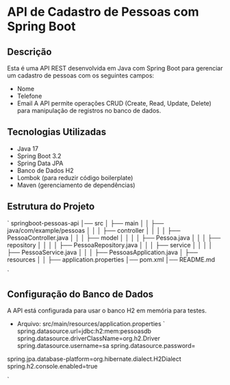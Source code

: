 # API de Cadastro de Pessoas com Spring Boot

## Descrição
Esta é uma API REST desenvolvida em Java com Spring Boot para gerenciar um cadastro de pessoas com os seguintes campos:
- Nome
- Telefone
- Email
A API permite operações CRUD (Create, Read, Update, Delete) para manipulação de registros no banco de dados.

## Tecnologias Utilizadas
- Java 17
- Spring Boot 3.2
- Spring Data JPA
- Banco de Dados H2
- Lombok (para reduzir código boilerplate)
- Maven (gerenciamento de dependências)

## Estrutura do Projeto
`
springboot-pessoas-api
│── src
│   ├── main
│   │   ├── java/com/example/pessoas
│   │   │   ├── controller
│   │   │   │   ├── PessoaController.java
│   │   │   ├── model
│   │   │   │   ├── Pessoa.java
│   │   │   ├── repository
│   │   │   │   ├── PessoaRepository.java
│   │   │   ├── service
│   │   │   │   ├── PessoaService.java
│   │   │   ├── PessoasApplication.java
│   ├── resources
│   │   ├── application.properties
│── pom.xml
│── README.md

`

## Configuração do Banco de Dados
A API está configurada para usar o banco H2 em memória para testes.

- Arquivo: src/main/resources/application.properties
`
spring.datasource.url=jdbc:h2:mem:pessoasdb
spring.datasource.driverClassName=org.h2.Driver
spring.datasource.username=sa
spring.datasource.password=

spring.jpa.database-platform=org.hibernate.dialect.H2Dialect
spring.h2.console.enabled=true

`